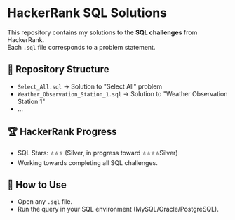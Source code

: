 # HackerRank SQL Solutions

This repository contains my solutions to the **SQL challenges** from HackerRank.  
Each `.sql` file corresponds to a problem statement.

## 📂 Repository Structure
- `Select_All.sql` → Solution to "Select All" problem
- `Weather_Observation_Station_1.sql` → Solution to "Weather Observation Station 1"
- ...

## 🏆 HackerRank Progress
- SQL Stars: ⭐⭐⭐ (Silver, in progress toward ⭐⭐⭐⭐Silver)
- Working towards completing all SQL challenges.

## 🚀 How to Use
- Open any `.sql` file.
- Run the query in your SQL environment (MySQL/Oracle/PostgreSQL).

